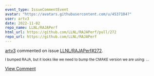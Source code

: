 ```yaml
---
event_type: IssueCommentEvent
avatar: "https://avatars.githubusercontent.com/u/4537104?"
user: artv3
date: 2022-11-02
repo_name: LLNL/RAJAPerf
html_url: https://github.com/LLNL/RAJAPerf/pull/272
repo_url: https://github.com/LLNL/RAJAPerf
---
```


<a href='https://github.com/artv3' target='_blank'>artv3</a> commented on issue <a href='https://github.com/LLNL/RAJAPerf/pull/272' target='_blank'>LLNL/RAJAPerf#272</a>.

<small>I bumped RAJA, but it looks like we need to bump the CMAKE version we are using: ...</small>

<a href='https://github.com/LLNL/RAJAPerf/pull/272' target='_blank'>View Comment</a>